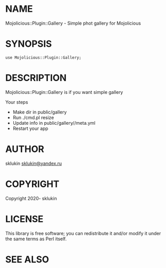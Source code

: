 # NAME

Mojolicious::Plugin::Gallery - Simple phot gallery for Mojolicious

# SYNOPSIS

    use Mojolicious::Plugin::Gallery;

# DESCRIPTION

Mojolicious::Plugin::Gallery is if you want simple gallery

Your steps
- Make dir in public/gallery
- Run ./cmd.pl resize
- Update info in public/gallery/<your album>/meta.yml
- Restart your app

# AUTHOR

sklukin <sklukin@yandex.ru>

# COPYRIGHT

Copyright 2020- sklukin

# LICENSE

This library is free software; you can redistribute it and/or modify
it under the same terms as Perl itself.

# SEE ALSO
